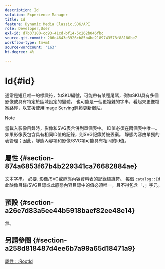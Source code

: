 ```yaml
---
description: Id
solution: Experience Manager
title: Id
feature: Dynamic Media Classic,SDK/API
role: Developer,User
exl-id: d7b37180-cc93-41cd-bf14-5c262b046fbc
source-git-commit: 206e4643e3926cb85b4be2189743578f88180be7
workflow-type: tm+mt
source-wordcount: '163'
ht-degree: 4%

---
```


# Id{#id}

通常是短且唯一的標識符，如SKU編號，可能帶有某種尾碼，例如SKU具有多個影像或具有特定於區域設定的變體。 也可能是一個更複雜的字串，看起來更像檔案路徑，以支援使用Image Serving輕鬆更新網站。

>[!NOTE]
>
>當載入影像目錄時，影像和SVG表合併到單個表中。 ID值必須在兩個表中唯一。 如果影像表包含具有相同ID值的記錄，則SVG記錄將被丟棄。 靜態內容由單獨的表管理；因此，靜態內容項和影像/SVG項可能具有相同的Id值。

## 屬性 {#section-874a6853f67b4b229341ca76682884ae}

文本字串。 必要. 影像/SVG或靜態內容資料表的記錄標識符。 每個 `catalog::Id` 此映像目錄/SVG目錄或此靜態內容目錄中的值必須唯一，且不得包含「，」字元。

## 預設 {#section-a26e7d83a5ee44b5918baef82ee48e14}

無。

## 另請參閱 {#section-a258d818487d4ee6b7a99a65d18471a9}

[屬性：:RootId](../../../../../../is-api/image-catalog/image-serving-api-ref/c-image-catalog-reference/c-attributes-reference/r-rootid.md#reference-13653312925e4a08b90f99961d53f546)
